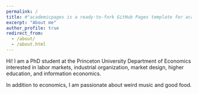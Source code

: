 ```yaml
---
permalink: /
title: #"academicpages is a ready-to-fork GitHub Pages template for academic personal websites"
excerpt: "About me"
author_profile: true
redirect_from: 
  - /about/
  - /about.html
---
```


Hi! I am a PhD student at the Princeton University Department of Economics interested in labor markets, industrial organization, market design, higher education, and information economics.

In addition to economics, I am passionate about weird music and good food.
